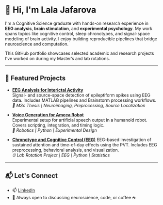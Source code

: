 # 👋 Hi, I'm Lala Jafarova

I'm a Cognitive Science graduate with hands-on research experience in **EEG analysis**, **brain stimulation**, and **experimental psychology**. My work spans topics like cognitive control, sleep chronotypes, and signal-space modeling of brain activity. I enjoy building reproducible pipelines that bridge neuroscience and computation.

This GitHub portfolio showcases selected academic and research projects I’ve worked on during my Master’s and lab rotations.

---

## 🧠 Featured Projects

- [**EEG Analysis for Interictal Activity**](https://github.com/cafaroval/eeg-interictal-analysis)  
  Signal- and source-space detection of epileptiform spikes using EEG data. Includes MATLAB pipelines and Brainstorm processing workflows.  
  *🧪 MSc Thesis | Neuroimaging, Preprocessing, Source Localization*

- [**Voice Generation for Ameca Robot**](https://github.com/cafaroval/ameca-voice-gen)  
  Experimental setup for artificial speech output in a humanoid robot. Covers scripting, integration, and timing logic.  
  *🤖 Robotics | Python | Experimental Design*

- [**Chronotype and Cognitive Control (EEG)**](https://github.com/cafaroval/pvt-eeg-chronotype)
  EEG-based investigation of sustained attention and time-of-day effects using the PVT. Includes EEG preprocessing, behavioral analysis, and visualization.  
  *⏰ Lab Rotation Project | EEG | Python | Statistics*

---

## 📬 Let's Connect

- 📫 [LinkedIn](https://www.linkedin.com/in/jafarovalalaa)
- 🧠 Always open to discussing neuroscience, code, or coffee ☕️

